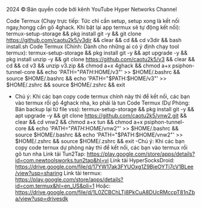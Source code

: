 2024
©:Bản quyền code bởi kênh YouTube Hyper Networks Channel

Code Termux (Chạy trực tiếp: Tức chỉ cần setup, setup xong là kết nối ngay,hongg cần gõ 4ghack. Khi bật lại app termux sẽ tự động kết nối):
termux-setup-storage && pkg install git -y && git clone https://github.com/caotu2k5/v3dir && clear && cd && cd v3dir && bash install.sh
Code Termux (Chính: Dành cho những ai có ý định chạy tool termux):
termux-setup-storage && pkg install git -y && apt upgrade -y && pkg install unzip -y && git clone https://github.com/caotu2k5/v3 && clear && cd && cd v3 && unzip v3.zip && chmod a+x 4ghack && chmod a+x psiphon-tunnel-core && echo 'PATH="$PATH:$HOME/v3"' >> $HOME/.bashrc && source $HOME/.bashrc && echo 'PATH="$PATH:$HOME/v3"' >> $HOME/.zshrc && source $HOME/.zshrc && exit
- Chú ý: Khi các bạn copy code termux chính này thì để kết nối, các bạn vào termux rồi gõ 4ghack nha, ko phải là tun
Code Termux (Dự Phòng: Bản backup lại từ file vss): 
termux-setup-storage && pkg install git -y && apt upgrade -y && git clone https://github.com/caotu2k5/vnw2.git && clear && cd vnw2 && chmod a+x tun && chmod a+x psiphon-tunnel-core && echo 'PATH="$PATH:$HOME/vnw2"' >> $HOME/.bashrc && source $HOME/.bashrc && echo 'PATH="$PATH:$HOME/vnw2"' >> $HOME/.zshrc && source $HOME/.zshrc && exit
-Chú ý: Khi các bạn copy code ternux dự phòng này thì để kết nối, các bạn vào termux rồi gõ tun nha
Link tải Tun2Tap: https://play.google.com/store/apps/details?id=com.newtoolsworks.tun2tap&hl=vi
Link tải HyperSocksDroid: https://drive.google.com/file/d/17YW17ak3FYUOxg1Z9BjeOYTj7cV1BLee/view?usp=sharing
Link tải termux: https://play.google.com/store/apps/details?id=com.termux&hl=en_US&pli=1
Hoặc: https://drive.google.com/file/d/1L0ZCBChLTj8PkCuA8DUcRMccpT81nZba/view?usp=drivesdk
